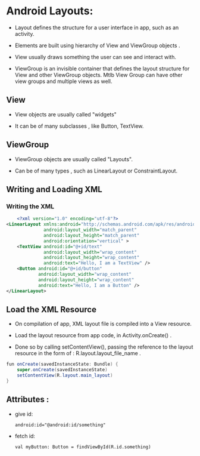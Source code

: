 # Android Layouts:

- Layout defines the structure for a user interface in app, such as an activity.

- Elements are built using hierarchy of View and ViewGroup objects .

- View usually draws something the user can see and interact with.

- ViewGroup is an invisible container that defines the layout structure for View and other ViewGroup objects. Mtlb View Group can have other view groups and multiple views as well.

## View

- View objects are usually called "widgets"

- It can be of many subclasses , like Button, TextView.

## ViewGroup

- ViewGroup objects are usually called "Layouts".

- Can be of many types , such as LinearLayout or ConstraintLayout.

## Writing and Loading XML

### Writing the XML

```xml
    <?xml version="1.0" encoding="utf-8"?>
<LinearLayout xmlns:android="http://schemas.android.com/apk/res/android"
              android:layout_width="match_parent"
              android:layout_height="match_parent"
              android:orientation="vertical" >
    <TextView android:id="@+id/text"
              android:layout_width="wrap_content"
              android:layout_height="wrap_content"
              android:text="Hello, I am a TextView" />
    <Button android:id="@+id/button"
            android:layout_width="wrap_content"
            android:layout_height="wrap_content"
            android:text="Hello, I am a Button" />
</LinearLayout>
```

## Load the XML Resource

- On compilation of app, XML layout file is compiled into a View resource.

- Load the layout resource from app code, in Activity.onCreate() .

- Done so by calling setContentView(), passing the reference to the layout resource in the form of :
  R.layout.layout_file_name .

```Java
fun onCreate(savedInstanceState: Bundle) {
    super.onCreate(savedInstanceState)
    setContentView(R.layout.main_layout)
}
```

## Attributes :

- give id:

  ```
  android:id="@android:id/something"
  ```

- fetch id:

  ```
  val myButton: Button = findViewById(R.id.something)
  ```
